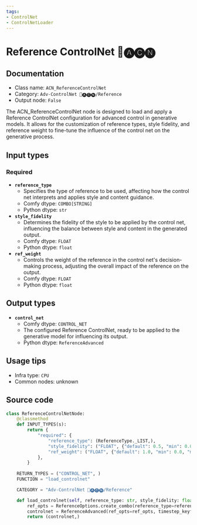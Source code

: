 ```yaml
---
tags:
- ControlNet
- ControlNetLoader
---
```


# Reference ControlNet 🛂🅐🅒🅝
## Documentation
- Class name: `ACN_ReferenceControlNet`
- Category: `Adv-ControlNet 🛂🅐🅒🅝/Reference`
- Output node: `False`

The ACN_ReferenceControlNet node is designed to load and apply a Reference ControlNet configuration for advanced control in generative models. It allows for the customization of reference types, style fidelity, and reference weight to fine-tune the influence of the control net on the generative process.
## Input types
### Required
- **`reference_type`**
    - Specifies the type of reference to be used, affecting how the control net interprets and applies style and content guidance.
    - Comfy dtype: `COMBO[STRING]`
    - Python dtype: `str`
- **`style_fidelity`**
    - Determines the fidelity of the style to be applied by the control net, influencing the balance between style and content in the generated output.
    - Comfy dtype: `FLOAT`
    - Python dtype: `float`
- **`ref_weight`**
    - Controls the weight of the reference in the control net's decision-making process, adjusting the overall impact of the reference on the output.
    - Comfy dtype: `FLOAT`
    - Python dtype: `float`
## Output types
- **`control_net`**
    - Comfy dtype: `CONTROL_NET`
    - The configured Reference ControlNet, ready to be applied to the generative model for influencing its output.
    - Python dtype: `ReferenceAdvanced`
## Usage tips
- Infra type: `CPU`
- Common nodes: unknown


## Source code
```python
class ReferenceControlNetNode:
    @classmethod
    def INPUT_TYPES(s):
        return {
            "required": {
                "reference_type": (ReferenceType._LIST,),
                "style_fidelity": ("FLOAT", {"default": 0.5, "min": 0.0, "max": 1.0, "step": 0.01}),
                "ref_weight": ("FLOAT", {"default": 1.0, "min": 0.0, "max": 1.0, "step": 0.01}),
            },
        }
    
    RETURN_TYPES = ("CONTROL_NET", )
    FUNCTION = "load_controlnet"

    CATEGORY = "Adv-ControlNet 🛂🅐🅒🅝/Reference"

    def load_controlnet(self, reference_type: str, style_fidelity: float, ref_weight: float):
        ref_opts = ReferenceOptions.create_combo(reference_type=reference_type, style_fidelity=style_fidelity, ref_weight=ref_weight)
        controlnet = ReferenceAdvanced(ref_opts=ref_opts, timestep_keyframes=None)
        return (controlnet,)

```
